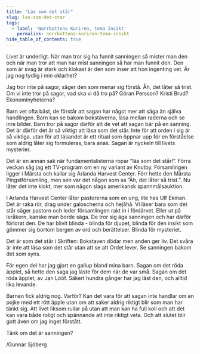 ```yaml
---
title: "Läs som det står"
slug: las-som-det-star
tags:
  - label: 'Norrbottens Kuriren, tema Insikt'
    permalink: norrbottens-kuriren-tema-insikt
hide_table_of_contents: true
---
```

Livet är underligt. När man tror sig ha funnit sanningen så mister man den och när man tror att man har mist sanningen så har man funnit den. Den som är svag är stark och klokast är den som inser att hon ingenting vet. Är jag nog tydlig i min oklarhet?

<!--truncate-->

Jag tror inte på sagor, säger den som menar sig förstå. Åh, det låter så trist. Om vi inte tror på sagor, vad ska vi då tro på? Göran Persson? Kristi Brud? Ekonominyheterna?

Barn vet ofta bäst, de förstår att sagan har något mer att säga än själva handlingen. Barn kan se bakom bokstäverna, läsa mellan raderna och se inre bilder. Barn tror på sagor därför att de vet att sagan bär på en sanning. Det är därför det är så viktigt att läsa som det står. Inte för att orden i sig är så viktiga, utan för att läsandet är ett ritual som öppnar upp för en förståelse som aldrig låter sig formuleras, bara anas. Sagan är nyckeln till livets mysterier.

Det är en annan sak när fundamentalisterna ropar ”läs som det står!”. Förra veckan såg jag ett TV-program om en ny variant av Knutby. Församlingen ligger i Märsta och kallar sig Arlanda Harvest Center. Förr hette den Märsta Pingstförsamling, men sen var det någon som sa ”Åh, det låter så trist.”. Nu låter det inte klokt, mer som någon slags amerikansk spannmålsauktion.

I Arlanda Harvest Center låter pastorerna som en ung, lite hes Ulf Ekman. Det är raka rör, drag under galoscherna och hejåhå. Vi läser bara som det står säger pastorn och leder församlingen rakt in i fördärvet. Eller ut på leråkern, kanske man borde säga. De tror sig äga sanningen och har därför förlorat den. De har blivit blinda - blinda för djupet, blinda för den insikt som gömmer sig bortom bergen av ord och berättelser. Blinda för mysteriet.

Det är som det står i Skriften: Bokstaven dödar men anden ger liv. Det svåra är inte att läsa som det står utan att se att Ordet lever. Se sanningen bakom det som syns.

För egen del har jag gjort en gallup bland mina barn. Sagan om det röda äpplet, så hette den saga jag läste för dem när de var små. Sagan om det röda äpplet, av Jan Lööf. Säkert hundra gånger har jag läst den, och alltid lika levande. 

Barnen fick aldrig nog. Varför? Kan det vara för att sagan inte handlar om en pojke med ett rött äpple utan om att saker aldrig riktigt blir som man har tänkt sig. Att livet liksom rullar på utan att man kan ha full koll och att det kan vara både roligt och spännande att inte riktigt veta. Och att slutet blir gott även om jag inget förstått.

Tänk om det är sanningen?

/Gunnar Sjöberg
